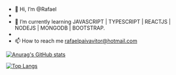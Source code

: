- 👋 Hi, I’m @Rafael
-
- 🌱 I’m currently learning JAVASCRIPT | TYPESCRIPT | REACTJS | NODEJS | MONGODB | BOOTSTRAP.
-
- 📫 How to reach me rafaelpaivavitor@hotmail.com

[![Anurag's GitHub stats](https://github-readme-stats.vercel.app/api?username=Rafaero)](https://github.com/anuraghazra/github-readme-stats)

[![Top Langs](https://github-readme-stats.vercel.app/api/top-langs/?username=Rafaero&layout=compact)](https://github.com/anuraghazra/github-readme-stats)



<!---
Rafaero/Rafaero is a ✨ special ✨ repository because its `README.md` (this file) appears on your GitHub profile.
You can click the Preview link to take a look at your changes.
--->
